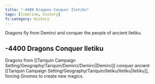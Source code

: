 ```yaml
---
title: "-4400 Dragons Conquer Iletiku"
tags: [timeline, history]
fc-category: History
---
```

<span class='ob-timelines'
	data-date='-4400-00-00-00'
	data-title='Dragons Conquer Iletiku'
	data-class='orange'>Dragons fly from Demirci and conquer the people of ancient Iletiku.</span>
## -4400 Dragons Conquer Iletiku
Dragons from [[Tariquin Campaign Setting/Geography/Tariquin/Demirci/Demirci|Demirci]] conquer ancient [[Tariquin Campaign Setting/Geography/Tariquin/Iletiku/Iletiku|Iletiku]], forcing Gnomes to create new magics.